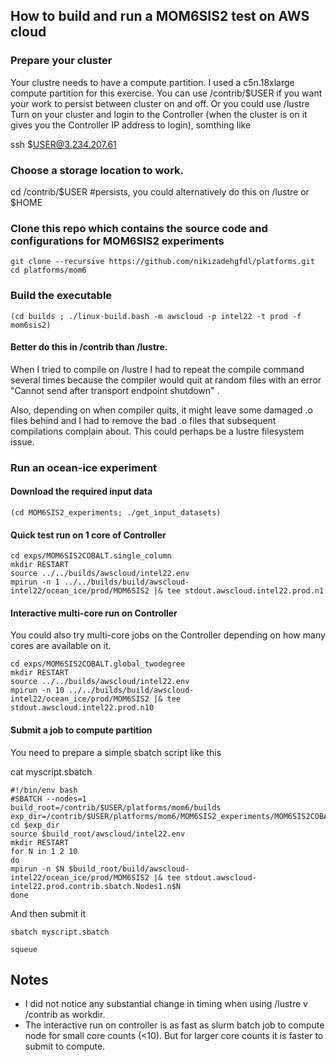 ## How to build and run a MOM6SIS2 test on AWS cloud
### Prepare your cluster
Your clustre needs to have a compute partition. I used a c5n.18xlarge compute partition for this exercise.
You can use /contrib/$USER if you want your work to persist between cluster on and off.
Or you could use /lustre 
Turn on your cluster and login to the Controller (when the cluster is on it gives you the Controller IP address to login), somthing like

ssh $USER@3.234.207.61

### Choose a storage location to work. 

cd /contrib/$USER   #persists, you could alternatively do this on /lustre or $HOME

### Clone this repo which contains the source code and configurations for MOM6SIS2 experiments
```
git clone --recursive https://github.com/nikizadehgfdl/platforms.git
cd platforms/mom6
```
### Build the executable
```
(cd builds ; ./linux-build.bash -m awscloud -p intel22 -t prod -f mom6sis2)
```
#### Better do this in /contrib than /lustre. 

When I tried to compile on /lustre I had to repeat the compile command several times because the compiler would quit at random files with an error "Cannot send after transport endpoint shutdown" . 

Also, depending on when compiler quits, it might leave some damaged .o files behind and I had to remove the bad .o files that subsequent compilations complain about. This could perhaps be a lustre filesystem issue.

### Run an ocean-ice experiment

#### Download the required input data 
```
(cd MOM6SIS2_experiments; ./get_input_datasets)
```
#### Quick test run on 1 core of Controller
```
cd exps/MOM6SIS2COBALT.single_column
mkdir RESTART
source ../../builds/awscloud/intel22.env
mpirun -n 1 ../../builds/build/awscloud-intel22/ocean_ice/prod/MOM6SIS2 |& tee stdout.awscloud.intel22.prod.n1
```
#### Interactive multi-core run on Controller

You could also try multi-core jobs on the Controller depending on how many cores are available on it. 
```
cd exps/MOM6SIS2COBALT.global_twodegree
mkdir RESTART
source ../../builds/awscloud/intel22.env
mpirun -n 10 ../../builds/build/awscloud-intel22/ocean_ice/prod/MOM6SIS2 |& tee stdout.awscloud.intel22.prod.n10
```
#### Submit a job to compute partition

You need to prepare a simple sbatch script like this

cat myscript.sbatch 

```
#!/bin/env bash
#SBATCH --nodes=1
build_root=/contrib/$USER/platforms/mom6/builds
exp_dir=/contrib/$USER/platforms/mom6/MOM6SIS2_experiments/MOM6SIS2COBALT.global_twodegree/
cd $exp_dir
source $build_root/awscloud/intel22.env
mkdir RESTART
for N in 1 2 10
do
mpirun -n $N $build_root/build/awscloud-intel22/ocean_ice/prod/MOM6SIS2 |& tee stdout.awscloud-intel22.prod.contrib.sbatch.Nodes1.n$N
done
```
And then submit it
```
sbatch myscript.sbatch

squeue
```
## Notes
- I did not notice any substantial change in timing when using /lustre v /contrib as workdir.
- The interactive run on controller is as fast as slurm batch job to compute node for small core counts (<10). But for larger core counts it is faster to submit to compute.
